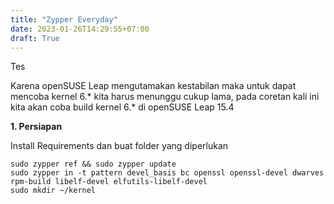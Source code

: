 ```yaml
---
title: "Zypper Everyday"
date: 2023-01-26T14:29:55+07:00
draft: True
---
```

Tes

Karena openSUSE Leap mengutamakan kestabilan maka untuk dapat mencoba kernel 6.* kita harus menunggu cukup lama, pada coretan kali ini kita akan coba build kernel 6.* di openSUSE Leap 15.4

**1. Persiapan**

Install Requirements dan buat folder yang diperlukan

    sudo zypper ref && sudo zypper update 
    sudo zypper in -t pattern devel_basis bc openssl openssl-devel dwarves rpm-build libelf-devel elfutils-libelf-devel
    sudo mkdir ~/kernel
